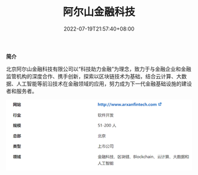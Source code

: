 ﻿---
weight: 
title: "阿尔山金融科技"
description: "北京阿尔山金融科技有限公司以“科技助力金融”为理念，致力于与金融企业和金融监管机构的深度合作、携手创新，探索以区块链技术为基础，结合云计算、大数据、人工智能等前沿技术在..."
date: 2022-07-19T21:57:40+08:00
lastmod: 2022-07-19T16:45:40+08:00
draft: false
authors: ["kiki"]
featuredImage: "aershanjinrongkeji.png"
link: "http://www.arxanfintech.com "
tags: ["研究机构","阿尔山金融科技"]
categories: ["navigation"]
navigation: ["研究机构"]
lightgallery: true
toc: true
pinned: false
recommend: false
recommend1: false
---
**简介**

北京阿尔山金融科技有限公司以“科技助力金融”为理念，致力于与金融企业和金融监管机构的深度合作、携手创新，探索以区块链技术为基础，结合云计算、大数据、人工智能等前沿技术在金融领域的应用，努力成为下一代金融基础设施的建设者和服务者。

![image-20220720180906014](image-20220720180906014.png)